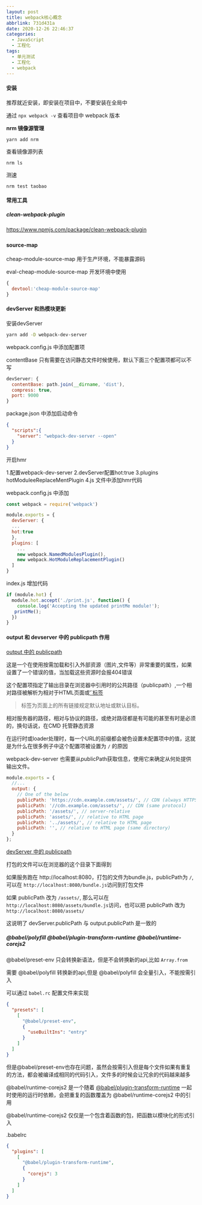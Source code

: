 ```yaml
---
layout: post
title: webpack核心概念
abbrlink: 731d431a
date: 2020-12-26 22:46:37
categories:
  - JavaScript
  - 工程化
tags:
  - 单元测试
  - 工程化
  - webpack
---
```


#### 安装

推荐就近安装，即安装在项目中，不要安装在全局中

通过 `npx webpack -v` 查看项目中 webpack 版本

**nrm 镜像源管理**

`yarn add nrm`

查看镜像源列表

`nrm ls`

测速

`nrm test taobao`

#### 常用工具

##### clean-webpack-plugin

https://www.npmjs.com/package/clean-webpack-plugin

##### 


#### source-map

cheap-module-source-map 用于生产环境，不能暴露源码

eval-cheap-module-source-map 开发环境中使用

```javascript
{
  devtool:'cheap-module-source-map'
}
```

#### devServer 和热模块更新

安装devServer

```bash
yarn add -D webpack-dev-server
```

webpack.config.js 中添加配置项  

contentBase 只有需要在访问静态文件时候使用，默认下面三个配置项都可以不写

```javascript
devServer: {
  contentBase: path.join(__dirname, 'dist'),
  compress: true,
  port: 9000
}
```

package.json 中添加启动命令

```json
{
  "scripts":{
    "server": "webpack-dev-server --open"
  }
}
```

开启hmr

1.配置webpack-dev-server
2.devServer配置hot:true
3.plugins hotModuleeReplaceMentPlugin
4.js 文件中添加hmr代码

webpack.config.js 中添加



```javascript
const webpack = require('webpack')

module.exports = {
  devServer: {
  ...
  hot:true
  },
  plugins: [
    ...
    new webpack.NamedModulesPlugin(),
    new webpack.HotModuleReplacementPlugin()
  ]
}
```

index.js 增加代码

```javascript
if (module.hot) {
  module.hot.accept('./print.js', function() {
    console.log('Accepting the updated printMe module!');
   printMe();
  })
}
```


#### output 和 devserver 中的 publicpath 作用

[output 中的 publicpath](https://webpack.js.org/configuration/output/#outputpublicpath)

这是一个在使用按需加载和引入外部资源（图片,文件等）非常重要的属性，如果设置了一个错误的值，当加载这些资源时会报404错误

这个配置项指定了输出目录在浏览器中引用时的公共路径（publicpath）,一个相对路径被解析为相对于HTML页面或[‵<base>`标签](https://developer.mozilla.org/en-US/docs/Web/HTML/Element/base)

> <base> 标签为页面上的所有链接规定默认地址或默认目标。

相对服务器的路径，相对与协议的路径，或绝对路径都是有可能的甚至有时是必须的，换句话说，在CMD 托管静态资源

在运行时或loader处理时，每一个URL的前缀都会被色设置未配置项中的值，这就是为什么在很多例子中这个配置项被设置为 `/` 的原因

webpack-dev-server 也需要从publicPath获取信息，使用它来确定从何处提供输出文件。

```javascript
module.exports = {
  //...
  output: {
    // One of the below
    publicPath: 'https://cdn.example.com/assets/', // CDN (always HTTPS)
    publicPath: '//cdn.example.com/assets/', // CDN (same protocol)
    publicPath: '/assets/', // server-relative
    publicPath: 'assets/', // relative to HTML page
    publicPath: '../assets/', // relative to HTML page
    publicPath: '', // relative to HTML page (same directory)
  }
};
```

[devServer 中的 publicpath](https://webpack.js.org/configuration/dev-server/#devserverpublicpath-)

打包的文件可以在浏览器的这个目录下面得到

如果服务跑在 http://localhost:8080，打包的文件为bundle.js，publicPath为 `/`, 可以在 `http://localhost:8080/bundle.js`访问到打包文件

如果 publicPath 改为 `/assets/`, 那么可以在 `http://localhost:8080/assets/bundle.js`访问，也可以把 publicPath 改为 `http://localhost:8080/assets/`

这说明了 devServer.publicPath 与 output.publicPath 是一致的



##### @babel/polyfill  @babel/plugin-transform-runtime @babel/runtime-corejs2

@babel/preset-env 只会转换新语法，但是不会转换新的api,比如 `Array.from`

需要 @babel/polyfill 转换新的api,但是 @babel/polyfill 会全量引入，不能按需引入

可以通过 `babel.rc` 配置文件来实现

```json
{
  "presets": [
    [
      "@babel/preset-env",
      {
        "useBuiltIns": "entry"
      }
    ]
  ]
}
```

但是@babel/preset-env也存在问题，虽然会按需引入但是每个文件如果有重复的方法，都会被编译成相同的代码引入，文件多的时候会让冗余的代码越来越多

@babel/runtime-corejs2 是一个随着 [@babel/plugin-transform-runtime](https://babeljs.io/docs/en/babel-plugin-transform-runtime) 一起时使用的运行时依赖，会把重复的函数覆盖为 @babel/runtime-corejs2 中的引用

@babel/runtime-corejs2 仅仅是一个包含着函数的包，把函数以模块化的形式引入

.babelrc

```json
{
  "plugins": [
    [
      "@babel/plugin-transform-runtime",
      {
        "corejs": 3
      }
    ]
  ]
}
```


